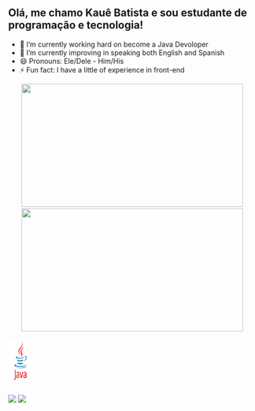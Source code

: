 ## Olá, me chamo Kauê Batista e sou estudante de programação e tecnologia!

- 🔭 I’m currently working hard on become a Java Devoloper
- 🌱 I’m currently improving in speaking both English and Spanish
- 😄 Pronouns: Ele/Dele - Him/His
- ⚡ Fun fact: I have a little of experience in front-end 

<div align="center">
  <a href="https://github.com/MBeuaK">
  <img height="250em" width="450px" src="https://github-readme-stats.vercel.app/api?username=MBeuaK&show_icons=true&theme=github_dark&include_all_commits=true&count_private=true"/>
  <img height="250em" width="450px" src="https://github-readme-stats.vercel.app/api/top-langs/?username=MBeuaK&layout=compact&langs_count=7&theme=github_dark"/>
</div>
 
  
  <div style="display: inline_block"><br>
  <img align="center" alt="Java" height="80" width="50" src="https://raw.githubusercontent.com/devicons/devicon/master/icons/java/java-original-wordmark.svg">
</div>
  
  ##

 <div>
   <a href = "mailto:Kaueb.m00@gmail.com"><img src="https://img.shields.io/badge/Gmail-D14836?style=for-the-badge&logo=gmail&logoColor=white" target="_blank"></a>
  <a href="https://www.linkedin.com/in/mbeuak/" target="_blank"><img src="https://img.shields.io/badge/-LinkedIn-%230077B5?style=for-the-badge&logo=linkedin&logoColor=white" target="_blank"></a> 
</div>
